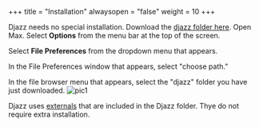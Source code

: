 +++
title = "Installation"
alwaysopen = "false"
weight = 10
+++

Djazz needs no special installation.
Download the [djazz folder here](https://github.com/DYCI2/Djazz_2.0/tree/main/djazz).
Open Max.
Select <b>Options</b> from the menu bar at the top of the screen.

Select <b>File Preferences</b> from the dropdown menu that appears.

In the File Preferences window that appears, select "choose path."

In the file browser menu that appears, select the "djazz" folder you have just downloaded.
![pic1](/images/01.png)

Djazz uses [externals](3_API/2_externals) that are included in the Djazz folder. Thye do not require extra installation.
